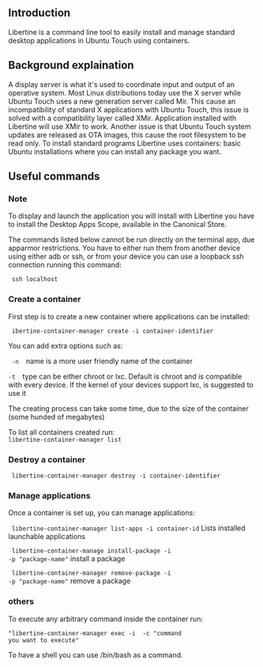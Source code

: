 ## Introduction

Libertine is a command line tool to easily install and manage standard desktop applications in Ubuntu Touch using containers.

## Background explaination

A display server is what it's used to coordinate input and output of an operative system. Most Linux distributions today use the X server while Ubuntu Touch uses a new generation server called Mir. This cause an incompatibility of standard X applications with Ubuntu Touch, this issue is solved with a compatibility layer called XMir. Application installed with Libertine will use XMir to work. Another issue is that Ubuntu Touch system updates are released as OTA images, this cause the root filesystem to be read only. To install standard programs Libertine uses containers: basic Ubuntu installations where you can install any package you want.

## Useful commands

### Note

To display and launch the application you will install with Libertine you have to install the Desktop Apps Scope, available in the Canonical Store.

The commands listed below cannot be run directly on the terminal app, due apparmor restrictions. You have to either run them from another device using either adb or ssh, or from your device you can use a loopback ssh connection running this command:

<code> ssh localhost </code>

### Create a container

First step is to create a new container where applications can be installed:

<code> ibertine-container-manager create -i container-identifier </code>

You can add extra options such as:

<code> -n <name> </code>name is a more user friendly name of the container

<code>-t <type> </code>type can be either chroot or lxc. Default is chroot and is compatible with every device. If the kernel of your devices support lxc, is suggested to use it

The creating process can take some time, due to the size of the container (some hunded of megabytes)

To list all containers created run:
<code> libertine-container-manager list </code>

### Destroy a container
<code> libertine-container-manager destroy -i container-identifier </code>

### Manage applications

Once a container is set up, you can manage applications:

<code> libertine-container-manager list-apps -i container-id</code> Lists installed launchable applications

<code> libertine-container-manage install-package -i <container-id> -p "package-name"</code> install a package

<code> libertine-container-manager remove-package -i <container-id> -p "package-name"</code> remove a package

### others

To execute any arbitrary command inside the container run:

<code>"libertine-container-manager exec -i <container-id> -c "command you want to execute" </code>

To have a shell you can use /bin/bash as a command.